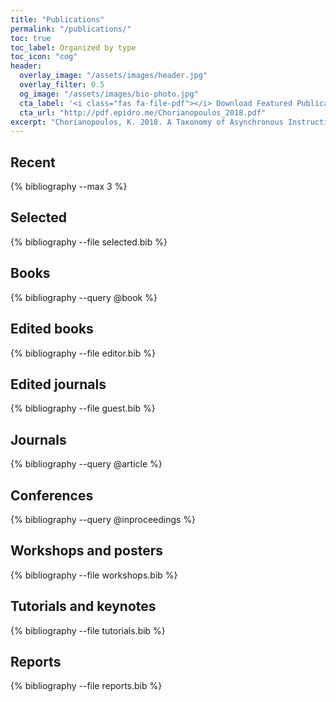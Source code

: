 ```yaml
---
title: "Publications"
permalink: "/publications/"
toc: true
toc_label: Organized by type
toc_icon: "cog"
header:
  overlay_image: "/assets/images/header.jpg"
  overlay_filter: 0.5
  og_image: "/assets/images/bio-photo.jpg"
  cta_label: '<i class="fas fa-file-pdf"></i> Download Featured Publication'
  cta_url: "http://pdf.epidro.me/Chorianopoulos_2018.pdf"
excerpt: "Chorianopoulos, K. 2018. A Taxonomy of Asynchronous Instructional Video Styles. <i>The International Review of Research in Open and Distributed Learning</i> 19, 1."
---
```


## Recent

{% bibliography --max 3 %}

## Selected

{% bibliography --file selected.bib %}

## Books

{% bibliography --query @book %}

## Edited books

{% bibliography --file editor.bib %}

## Edited journals

{% bibliography --file guest.bib %}

## Journals

{% bibliography --query @article %}

## Conferences

{% bibliography --query @inproceedings %}

## Workshops and posters

{% bibliography --file workshops.bib %}

## Tutorials and keynotes

{% bibliography --file tutorials.bib %}

## Reports

{% bibliography --file reports.bib %}
